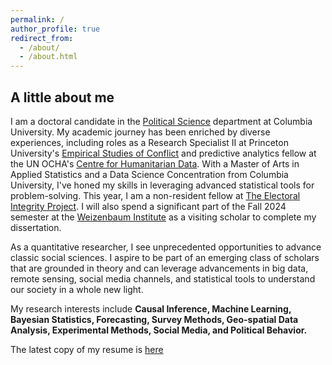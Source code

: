 ```yaml
---
permalink: /
author_profile: true
redirect_from: 
  - /about/
  - /about.html
---
```


<h2> A little about me </h2>

I am a doctoral candidate in the [Political Science](https://polisci.columbia.edu/content/manu-singh) department at Columbia University. My academic journey has been enriched by diverse experiences, including roles as a Research Specialist II at Princeton University's [Empirical Studies of Conflict](https://esoc.princeton.edu/) and predictive analytics fellow at the UN OCHA's [Centre for Humanitarian Data](https://data.humdata.org/). With a Master of Arts in Applied Statistics and a Data Science Concentration from Columbia University, I've honed my skills in leveraging advanced statistical tools for problem-solving. This year, I am a non-resident fellow at [The Electoral Integrity Project](https://www.electoralintegrityproject.com/). I will also spend a significant part of the Fall 2024 semester at the [Weizenbaum Institute](https://www.weizenbaum-institut.de/en/) as a visiting scholar to complete my dissertation.        

As a quantitative researcher, I see unprecedented opportunities to advance classic social sciences. I aspire to be part of an emerging class of scholars that are grounded in theory and can leverage advancements in big data, remote sensing, social media channels, and statistical tools to understand our society in a whole new light.

My research interests include **Causal Inference, Machine Learning, Bayesian Statistics, Forecasting, Survey Methods, Geo-spatial Data Analysis, Experimental Methods, Social Media, and Political Behavior.**

The latest copy of my resume is [here](https://www.dropbox.com/scl/fi/w03s9afcivt22h49m7z89/MSB_CV_Nov2024.pdf?rlkey=cdss6b26lc03z0v4za102qttm&st=72c7p936&dl=0)


